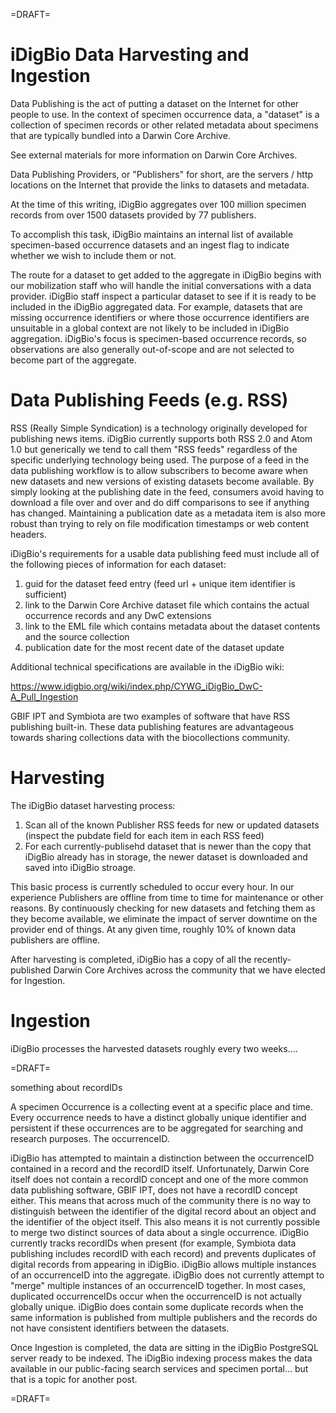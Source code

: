 =DRAFT=

iDigBio Data Harvesting and Ingestion
=====================================

Data Publishing is the act of putting a dataset on the Internet for other people to use. In the context of specimen occurrence data, a "dataset" is a collection of specimen records or other related metadata about specimens that are typically bundled into a Darwin Core Archive.

See external materials for more information on Darwin Core Archives.


Data Publishing Providers, or "Publishers" for short, are the servers / http locations on the Internet that provide the links to datasets and metadata.

At the time of this writing, iDigBio aggregates over 100 million specimen records from over 1500 datasets provided by 77 publishers.

To accomplish this task, iDigBio maintains an internal list of available specimen-based occurrence datasets and an ingest flag to indicate whether we wish to include them or not.


The route for a dataset to get added to the aggregate in iDigBio begins with our mobilization staff who will handle the initial conversations with a data provider.  iDigBio staff inspect a particular dataset to see if it is ready to be included in the iDigBio aggregated data.  For example, datasets that are missing occurrence identifiers or where those occurrence identifiers are unsuitable in a global context are not likely to be included in iDigBio aggregation.  iDigBio's focus is specimen-based occurrence records, so observations are also generally out-of-scope and are not selected to become part of the aggregate.


Data Publishing Feeds (e.g. RSS)
================================

RSS (Really Simple Syndication) is a technology originally developed for publishing news items.  iDigBio currently supports both RSS 2.0 and Atom 1.0 but generically we tend to call them "RSS feeds" regardless of the specific underlying technology being used.  The purpose of a feed in the data publishing workflow is to allow subscribers to become aware when new datasets and new versions of existing datasets become available. By simply looking at the publishing date in the feed, consumers avoid having to download a file over and over and do diff comparisons to see if anything has changed.  Maintaining a publication date as a metadata item is also more robust than trying to rely on file modification timestamps or web content headers.

iDigBio's requirements for a usable data publishing feed must include all of the following pieces of information for each dataset:

1. guid for the dataset feed entry (feed url + unique item identifier is sufficient)
2. link to the Darwin Core Archive dataset file which contains the actual occurrence records and any DwC extensions
3. link to the EML file which contains metadata about the dataset contents and the source collection
4. publication date for the most recent date of the dataset update

Additional technical specifications are available in the iDigBio wiki:

https://www.idigbio.org/wiki/index.php/CYWG_iDigBio_DwC-A_Pull_Ingestion

GBIF IPT and Symbiota are two examples of software that have RSS publishing built-in. These data publishing features are advantageous towards sharing collections data with the biocollections community.


Harvesting
==========

The iDigBio dataset harvesting process:

1. Scan all of the known Publisher RSS feeds for new or updated datasets (inspect the pubdate field for each item in each RSS feed)
2. For each currently-publisehd dataset that is newer than the copy that iDigBio already has in storage, the newer dataset is downloaded and saved into iDigBio stroage.

This basic process is currently scheduled to occur every hour.  In our experience Publishers are offline from time to time for maintenance or other reasons.  By continuously checking for new datasets and fetching them as they become available, we eliminate the impact of server downtime on the provider end of things.  At any given time, roughly 10% of known data publishers are offline.

After harvesting is completed, iDigBio has a copy of all the recently-published Darwin Core Archives across the community that we have elected for Ingestion.

Ingestion
=========

iDigBio processes the harvested datasets roughly every two weeks....


=DRAFT=



something about recordIDs

A specimen Occurrence is a collecting event at a specific place and time.  Every occurrence needs to have a distinct globally unique identifier and persistent if these occurrences are to be aggregated for searching and research purposes.  The occurrenceID.

iDigBio has attempted to maintain a distinction between the occurrenceID contained in a record and the recordID itself.  Unfortunately, Darwin Core itself does not contain a recordID concept and one of the more common data publishing software, GBIF IPT, does not have a recordID concept either.  This means that across much of the community there is no way to distinguish between the identifier of the digital record about an object and the identifier of the object itself. This also means it is not currently possible to merge two distinct sources of data about a single occurrence.  iDigBio currently tracks recordIDs when present (for example, Symbiota data publishing includes recordID with each record) and prevents duplicates of digital records from appearing in iDigBio.  iDigBio allows multiple instances of an occurrenceID into the aggregate.  iDigBio does not currently attempt to "merge" multiple instances of an occurrenceID together. In most cases, duplicated occurrenceIDs occur when the occurrenceID is not actually globally unique. iDigBio does contain some duplicate records when the same information is published from multiple publishers and the records do not have consistent identifiers between the datasets.


Once Ingestion is completed, the data are sitting in the iDigBio PostgreSQL server ready to be indexed. The iDigBio indexing process makes the data available in our public-facing search services and specimen portal... but that is a topic for another post.

=DRAFT=
